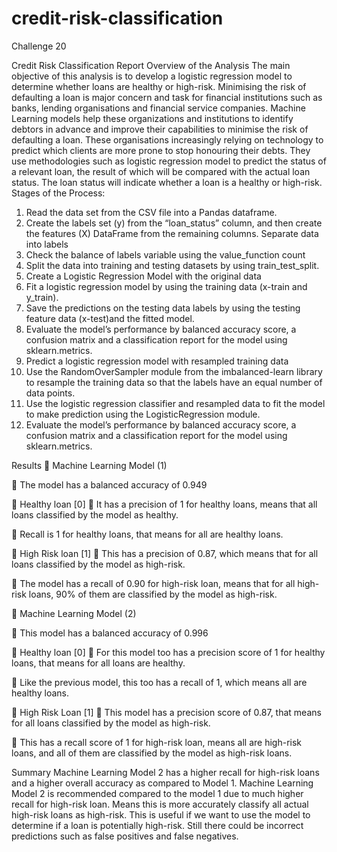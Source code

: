 # credit-risk-classification
 Challenge 20


Credit Risk Classification Report
Overview of the Analysis
The main objective of this analysis is to develop a logistic regression model to determine whether loans are healthy or high-risk. Minimising the risk of defaulting a loan is major concern and task for financial institutions such as banks, lending organisations and financial service companies.
Machine Learning models help these organizations and institutions to identify debtors in advance and improve their capabilities to minimise the risk of defaulting a loan.
These organisations increasingly relying on technology to predict which clients are more prone to stop honouring their debts. They use methodologies such as logistic regression model to predict the status of a relevant loan, the result of which will be compared with the actual loan status. The loan status will indicate whether a loan is a healthy or high-risk.
Stages of the Process:
1.	Read the data set from the CSV file into a Pandas dataframe.
2.	Create the labels set (y) from the “loan_status” column, and then create the features (X) DataFrame from the remaining columns. Separate data into labels
3.	Check the balance of labels variable using the value_function count
4.	Split the data into training and testing datasets by using train_test_split.
5.	Create a Logistic Regression Model with the original data
6.	Fit a logistic regression model by using the training data (x-train and y_train).
7.	Save the predictions on the testing data labels by using the testing feature data (x-test)and the fitted model.
8.	Evaluate the model’s performance by balanced accuracy score, a confusion matrix and a classification report for the model using sklearn.metrics.
9.	Predict a logistic regression model with resampled training data 
10.	Use the RandomOverSampler module from the imbalanced-learn library to resample the training data so that the labels have an equal number of data points.
11.	Use the logistic regression classifier and resampled data to fit the model to make prediction using the LogisticRegression module.
12.	Evaluate the model’s performance by balanced accuracy score, a confusion matrix and a classification report for the model using sklearn.metrics. 




Results
	Machine Learning Model (1)

	The model has a balanced accuracy of 0.949

	Healthy loan [0]
	It has a precision of 1 for healthy loans, means that all loans classified by the	model as healthy.

	Recall is 1 for healthy loans, that means for all are healthy loans.


	High Risk loan [1]
	This has a precision of 0.87, which means that for all loans classified by the model as high-risk.

	The model has a recall of 0.90 for high-risk loan, means that for all high-risk loans, 90% of them are classified by the model as high-risk.

	 Machine Learning Model (2)

	This model has a balanced accuracy of 0.996

	Healthy loan [0]
	For this model too has a precision score of 1 for healthy loans, that means for all loans are healthy.

	Like the previous model, this too has a recall of 1, which means all are healthy loans.


	High Risk Loan [1]
	This model has a precision score of 0.87, that means for all loans classified by the model as high-risk.

	This has a recall score of 1 for high-risk loan, means all are high-risk loans, and all of them are classified by the model as high-risk loans.

	
Summary
Machine Learning Model 2 has a higher recall for high-risk loans and a higher overall accuracy as compared to Model 1. Machine Learning Model 2 is recommended compared to the model 1 due to much higher recall for high-risk loan. Means this is more accurately classify all actual high-risk loans as high-risk. This is useful if we want to use the model to determine if a loan is potentially high-risk. 
Still there could be incorrect predictions such as false positives and false negatives.
